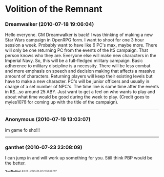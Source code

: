 # Volition of the Remnant

### **Dreamwalker** (2010-07-18 19:06:04)

Hello everyone. GM Dreamwalker is back!
I was thinking of making a new Star Wars campaign in OpenRPG form. I want to shoot for one 3 hour session a week. Probably want to have like 6 PC's max, maybe more. There will only be one returning PC from the events of the ItS campaign. That person knows who they are.
Everyone else will make new characters in the Imperial Navy. So, this will be a full-fledged military campaign. Basic adherence to military discipline is a necessity. There will be less combat and more emphasis on speech and decision making that affects a massive amount of characters. Returning players will keep their existing levels but have to make a new character. PC's will be junior officers and usually in charge of a set number of NPC's. The time line is some time after the events in ItS...so around 25 ABY. Just want to get a feel on who wants to play and about what time would be good during the week to play.
(Credit goes to myles1076 for coming up with the title of the campaign).

---

### **Anonymous** (2010-07-19 13:03:07)

im game fo sho!!!

---

### **ganthet** (2010-07-23 23:08:09)

I can jump in and will work up something for you. Still think PBP would be the better.



<span style="font-size: 0.5em;">***Last Modified**: 4.0.28 - *2025-06-02 21:38:35 EDT*</span>